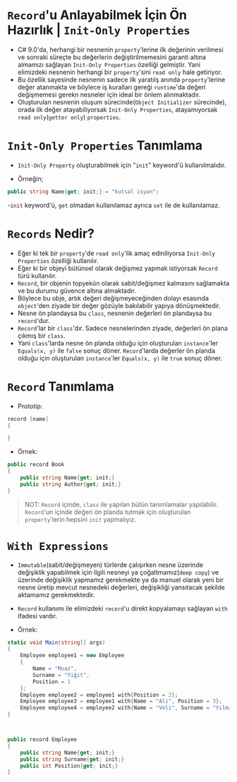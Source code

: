 # **`Record`'u Anlayabilmek İçin Ön Hazırlık | `Init-Only Properties`**

- C# 9.0'da, herhangi bir nesnenin `property`'lerine ilk değerinin verilmesi ve sonraki süreçte bu değerlerin değiştirilmemesini garanti altına almamızı sağlayan `Init-Only Properties` özelliği gelmiştir. Yani elimizdeki nesnenin herhangi bir `property`'sini `read only` hale getiriyor.
- Bu özellik sayesinde nesnenin sadece ilk yaratılş anında `property`'lerine değer atanmakta ve böylece iş kuralları gereği `runtime`'da değeri değişmemesi gerekn nesneler için ideal bir önlem alınmaktadır.
- Oluşturulan nesnenin oluşum sürecinde(`Object Initializer` sürecinde), orada ilk değer atayabiliyorsak `Init-Only Properties`, atayamıyorsak `read only`(`getter only`) `properties`.

# **`Init-Only Properties` Tanımlama**

- `Init-Only Property` oluşturabilmek için "`init`" keyword'ü kullanılmalıdır.

- Örneğin;

```csharp
public string Name{get; init;} = "kutsal isyan";
```

-`init` keyword'ü, `get` olmadan kullanılamaz ayrıca `set` ile de kullanılamaz.

# **`Records` Nedir?**

- Eğer ki tek bir `property`'de `read only`'lik amaç ediniliyorsa `Init-Only Properties` özelliği kullanılır.
- Eğer ki bir objeyi bütünsel olarak değişmez yapmak istiyorsak `Record` türü kullanılır.
- `Record`, bir objenin topyekün olarak sabit/değişmez kalmasını sağlamakta ve bu durumu güvence altına almaktadır.
- Böylece bu obje, artık değeri değişmeyeceğinden dolayı esasında `object`'den ziyade bir değer gözüyle bakılabilir yapıya dönüşmektedir.
- Nesne ön plandaysa bu `class`, nesnenin değerleri ön plandaysa bu `record`'dur.
- `Record`'lar bir `class`'dır. Sadece nesnelerinden ziyade, değerleri ön plana çıkmış bir `class`.
- Yani `class`'larda nesne ön planda olduğu için oluşturulan `instance`'ler `Equals(x, y)` ile `false` sonuç döner. `Record`'larda değerler ön planda olduğu için oluşturulan `instance`'ler `Equals(x, y)` ile `true` sonuç döner.

# **`Record` Tanımlama**

- Prototip:

```csharp
record [name]
{

}
```

- Örnek:

```csharp
public record Book
{
    public string Name{get; init;}
    public string Author{get; init;}
}
```

> NOT:
> `Record` içinde, `class` ile yapılan bütün tanımlamalar yapılabilir. `Record`'un içinde değeri ön planda tutmak için oluşturulan `property`'lerin hepsini `init` yapmalıyız.

# **`With Expressions`**

- `Immutable`(sabit/değişmeyen) türlerde çalışırken nesne üzerinde değişiklik yapabilmek için ilgili nesneyi ya çoğaltmamız(`deep copy`) ve üzerinde değişiklik yapmamız gerekmekte ya da manuel olarak yeni bir nesne üretip mevcut nesnedeki değerleri, değişikliği yansıtacak şekilde aktamamız gerekmektedir.
- `Record` kullanımı ile elimizdeki `record`'u direkt kopyalamayı sağlayan `with` ifadesi vardır.

- Örnek:

```csharp
static void Main(string[] args)
{
    Employee employee1 = new Employee
    {
        Name = "Muaz",
        Surname = "Yiğit",
        Position = 1
    };
    Employee employee2 = employee1 with{Position = 2};
    Employee employee3 = employee1 with{Name = "Ali", Position = 3};
    Employee employee4 = employee2 with{Name = "Veli", Surname = "Yılmaz", Position = 4};
}



public record Employee
{
    public string Name{get; init;}
    public string Surname{get; init;}
    public int Position{get; init;}
}


```
